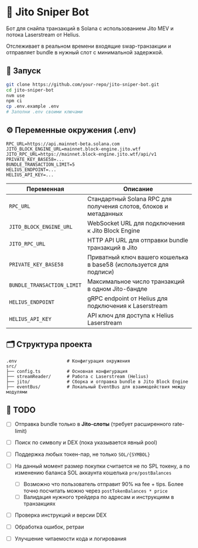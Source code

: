 # 🎯 Jito Sniper Bot

Бот для снайпа транзакций в Solana с использованием Jito MEV и потока Laserstream от Helius.

Отслеживает в реальном времени входящие swap-транзакции и отправляет bundle в нужный слот с минимальной задержкой.

## 🚀 Запуск

```bash
git clone https://github.com/your-repo/jito-sniper-bot.git
cd jito-sniper-bot
nvm use
npm ci
cp .env.example .env
# Заполни .env своими ключами
```

## ⚙️ Переменные окружения (.env)

```env
RPC_URL=https://api.mainnet-beta.solana.com
JITO_BLOCK_ENGINE_URL=mainnet.block-engine.jito.wtf
JITO_RPC_URL=https://mainnet.block-engine.jito.wtf/api/v1
PRIVATE_KEY_BASE58=...
BUNDLE_TRANSACTION_LIMIT=5
HELIUS_ENDPOINT=...
HELIUS_API_KEY=...
```

| Переменная                 | Описание                                                           |
| -------------------------- | ------------------------------------------------------------------ |
| `RPC_URL`                  | Стандартный Solana RPC для получения слотов, блоков и метаданных   |
| `JITO_BLOCK_ENGINE_URL`    | WebSocket URL для подключения к Jito Block Engine                  |
| `JITO_RPC_URL`             | HTTP API URL для отправки bundle транзакций в Jito                 |
| `PRIVATE_KEY_BASE58`       | Приватный ключ вашего кошелька в base58 (используется для подписи) |
| `BUNDLE_TRANSACTION_LIMIT` | Максимальное число транзакций в одном Jito-бандле                  |
| `HELIUS_ENDPOINT`          | gRPC endpoint от Helius для подключения к Laserstream              |
| `HELIUS_API_KEY`           | API ключ для доступа к Helius Laserstream                          |

## 🗂️ Структура проекта

```
.env                   # Конфигурация окружения
src/
├── config.ts          # Основная конфигурация
├── streamReader/      # Работа с Laserstream (Helius)
├── jito/              # Сборка и отправка bundle в Jito Block Engine
├── eventBus/          # Локальный EventBus для взаимодействия между модулями
```

## 🧠 TODO

* [ ] Отправка bundle только в **Jito-слоты** (требует расширенного rate-limit)
* [ ] Поиск по символу и DEX (пока указывается явный pool)
* [ ] Поддержка любых токен-пар, не только `SOL/{SYMBOL}`
* [ ] На данный момент размер покупки считается не по SPL токену, а по изменению баланса SOL аккаунта кошелька `pre/postBalances`
  * [ ] Возможно что пользователь отправит 90% на fee + tips. Более точно посчитать можно через `postTokenBalances * price`
  * [ ] Валидация нужного трейдера по адресам и инструкциям в транзакциях
* [ ] Проверка инструкций и версии DEX
* [ ] Обработка ошибок, ретраи
* [ ] Улучшение читаемости кода и логирования


